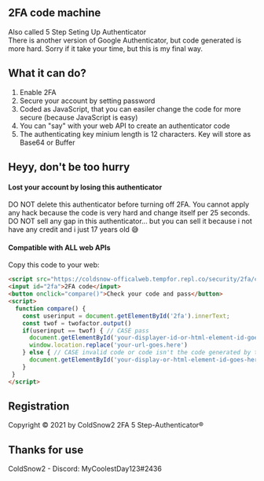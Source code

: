 ## 2FA code machine
Also called 5 Step Seting Up Authenticator<br>
There is another version of Google Authenticator, but code generated is more hard. Sorry if it take your time, but this is my final way.
<br>
## What it can do?
1. Enable 2FA
2. Secure your account by setting password
3. Coded as JavaScript, that you can easiler change the code for more secure (because JavaScript is easy)
4. You can "say" with your web API to create an authenticator code
5. The authenticating key minium length is 12 characters. Key will store as Base64 or Buffer
## Heyy, don't be too hurry
#### Lost your account by losing this authenticator
DO NOT delete this authenticator before turning off 2FA. You cannot apply any hack because the code is very hard and change itself per 25 seconds. <br>
DO NOT sell any gap in this authenticator... but you can sell it because i not have any credit and i just 17 years old 😅
#### Compatible with ALL web APIs
Copy this code to your web:
```html
<script src="https://coldsnow-officalweb.tempfor.repl.co/security/2fa/code/index.js"></script> <!-- GitHub repo: https://github.com/ColdSnow2/2FA-code-machine -->
<input id="2fa">2FA code</input>
<button onclick="compare()">Check your code and pass</button>
<script>
  function compare() {
    const userinput = document.getElementById('2fa').innerText;
    const twof = twofactor.output()
    if(userinput == twof) { // CASE pass
      document.getElementById('your-displayer-id-or-html-element-id-goes-here').innerText = twof // Get 2FA code
      window.location.replace('your-url-goes.here')
    } else { // CASE invalid code or code isn't the code generated by the generator
      document.getElementById('your-display-or-html-element-id-goes-here').innerText = You've enter wrong code
    }
 }
</script>
```
## Registration
Copyright © 2021 by ColdSnow2 2FA 5 Step-Authenticator®
## Thanks for use
ColdSnow2 - Discord: MyCoolestDay123#2436
